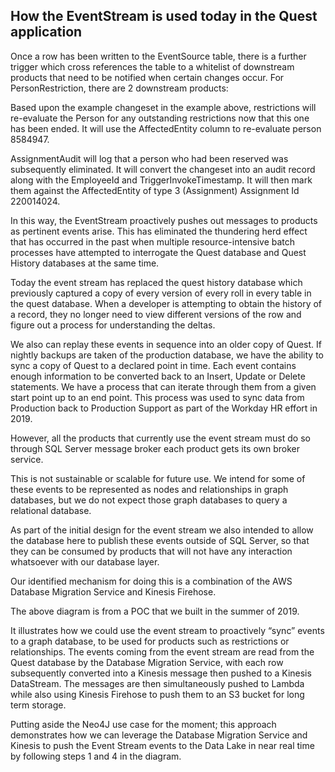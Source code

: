 

## How the EventStream is used today in the Quest application

Once a row has been written to the EventSource table, there is a further trigger which cross references the table to a whitelist of downstream products that need to be notified when certain changes occur.  For PersonRestriction, there are 2 downstream products:

Based upon the example changeset in the example above, restrictions will re-evaluate the Person for any outstanding restrictions now that this one has been ended.  It will use the AffectedEntity column to re-evaluate person 8584947.

AssignmentAudit will log that a person who had been reserved was subsequently eliminated. It will convert the changeset into an audit record along with the EmployeeId and TriggerInvokeTimestamp. It will then mark them against the AffectedEntity of type 3 (Assignment) Assignment Id 220014024.

In this way, the EventStream proactively pushes out messages to products as pertinent events arise.  This has eliminated the thundering herd effect that has occurred in the past when multiple resource-intensive batch processes have attempted to interrogate the Quest database and Quest History databases at the same time.

Today the event stream has replaced the quest history database which previously captured a copy of every version of every roll in every table in the quest database.  When a developer is attempting to obtain the history of a record, they no longer need to view different versions of the row and figure out a process for understanding the deltas.

We also can replay these events in sequence into an older copy of Quest. If nightly backups are taken of the production database, we have the ability to sync a copy of Quest to a declared point in time.   Each event contains enough information to be converted back to an Insert, Update or Delete statements.  We have a process that can iterate through them from a given start point up to an end point. This process was used to sync data from Production back to Production Support as part of the Workday HR effort in 2019.

However, all the products that currently use the event stream must do so through SQL Server message broker each product gets its own broker service.

This is not sustainable or scalable for future use. We intend for some of these events to be represented as nodes and relationships in graph databases, but we do not expect those graph databases to query a relational database.

As part of the initial design for the event stream we also intended to allow the database here to publish these events outside of SQL Server, so that they can be consumed by products that will not have any interaction whatsoever with our database layer.

Our identified mechanism for doing this is a combination of the AWS Database Migration Service and Kinesis Firehose.

The above diagram is from a POC that we built in the summer of 2019.

It illustrates how we could use the event stream to proactively “sync” events to a graph database, to be used for products such as restrictions or relationships.  The events coming from the event stream are read from the Quest database by the Database Migration Service, with each row subsequently converted into a Kinesis message then pushed to a Kinesis DataStream.  The messages are then simultaneously pushed to Lambda while also using Kinesis Firehose to push them to an S3 bucket for long term storage.

Putting aside the Neo4J use case for the moment; this approach demonstrates how we can leverage the Database Migration Service and Kinesis to push the Event Stream events to the Data Lake in near real time by following steps 1 and 4 in the diagram.

